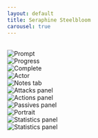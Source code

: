 ```yaml
---
layout: default
title: Seraphine Steelbloom
carousel: true
---
```


<div class="swiper" style="width:100%;max-width:600px;margin:2rem auto;">
  <div class="swiper-wrapper">
    <div class="swiper-slide">
      <img src="../images/seraphine/02-prompt.png" alt="Prompt">
    </div>
    <div class="swiper-slide">
      <img src="../images/seraphine/04-progress.png" alt="Progress">
    </div>
    <div class="swiper-slide">
      <img src="../images/seraphine/05-complete.png" alt="Complete">
    </div>
    <div class="swiper-slide">
      <img src="../images/seraphine/06-actor.png" alt="Actor">
    </div>
    <div class="swiper-slide">
      <img src="../images/seraphine/07-notes.png" alt="Notes tab">
    </div>
    <div class="swiper-slide">
      <img src="../images/seraphine/08-attacks.png" alt="Attacks panel">
    </div>
    <div class="swiper-slide">
      <img src="../images/seraphine/09-actions.png" alt="Actions panel">
    </div>
    <div class="swiper-slide">
      <img src="../images/seraphine/10-passives.png" alt="Passives panel">
    </div>
    <div class="swiper-slide">
      <img src="../images/seraphine/11-portrait.png" alt="Portrait">
    </div>
    <div class="swiper-slide">
      <img src="../images/seraphine/12-statistics.png" alt="Statistics panel">
    </div>
    <div class="swiper-slide">
      <img src="../images/seraphine/13-statistics.png" alt="Statistics panel">
    </div>
  </div>

  <!-- Navigation buttons -->
  <div class="swiper-button-prev"></div>
  <div class="swiper-button-next"></div>

  <!-- Pagination dots -->
  <div class="swiper-pagination"></div>
</div>
